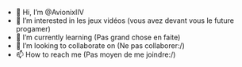- 👋 Hi, I’m @AvionixIIV
- 👀 I’m interested in  les jeux vidéos  (vous avez devant vous le future progamer)
- 🌱 I’m currently learning  (Pas grand chose en faite)
- 💞️ I’m looking to collaborate on (Ne pas collaborer:/)
- 📫 How to reach me (Pas moyen de me joindre:/)

<!---
AvionixIIV/AvionixIIV is a ✨ special ✨ repository because its `README.md` (this file) appears on your GitHub profile.
You can click the Preview link to take a look at your changes.
--->

